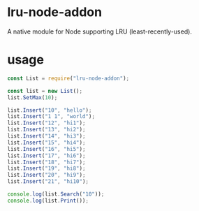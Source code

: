 # lru-node-addon

A native module for Node supporting LRU (least-recently-used).

# usage

```javascript
const List = require("lru-node-addon");

const list = new List();
list.SetMax(10);

list.Insert("10", "hello");
list.Insert("1 1", "world");
list.Insert("12", "hi1");
list.Insert("13", "hi2");
list.Insert("14", "hi3");
list.Insert("15", "hi4");
list.Insert("16", "hi5");
list.Insert("17", "hi6");
list.Insert("18", "hi7");
list.Insert("19", "hi8");
list.Insert("20", "hi9");
list.Insert("21", "hi10");

console.log(list.Search("10"));
console.log(list.Print());
```